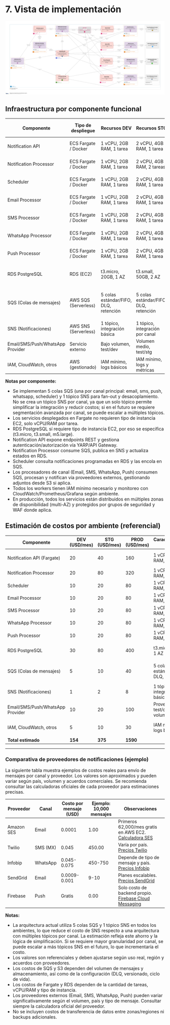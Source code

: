 # 7. Vista de implementación

![Diagrama de Despliegue](/diagrams/notification_system_deployment.png)

## Infraestructura por componente funcional

| Componente              | Tipo de despliegue         | Recursos DEV                | Recursos STG                | Recursos PROD               | Dependencias principales                | Escalado y alta disponibilidad |
|-------------------------|----------------------------|-----------------------------|-----------------------------|-----------------------------|-----------------------------------------|-------------------------------|
| Notification API        | ECS Fargate / Docker       | 1 vCPU, 2GB RAM, 1 tarea    | 2 vCPU, 4GB RAM, 1 tarea    | 4 vCPU, 8GB RAM, 2+ tareas, ALB | SQS, RDS, S3, YARP, IAM                | Autoescalado, ALB, multi-AZ   |
| Notification Processor  | ECS Fargate / Docker       | 1 vCPU, 2GB RAM, 1 tarea    | 2 vCPU, 4GB RAM, 2 tareas   | 4 vCPU, 8GB RAM, 4+ tareas         | SQS, SNS, RDS, S3, IAM                 | Autoescalado, multi-AZ        |
| Scheduler               | ECS Fargate / Docker       | 1 vCPU, 2GB RAM, 1 tarea    | 2 vCPU, 4GB RAM, 1 tarea    | 4 vCPU, 8GB RAM, 2+ tareas         | RDS, SQS, IAM                          | Autoescalado, multi-AZ        |
| Email Processor         | ECS Fargate / Docker       | 1 vCPU, 2GB RAM, 1 tarea    | 2 vCPU, 4GB RAM, 1 tarea    | 4 vCPU, 8GB RAM, 2+ tareas         | SQS, SNS, RDS, S3, Email Provider, IAM | Autoescalado, multi-AZ        |
| SMS Processor           | ECS Fargate / Docker       | 1 vCPU, 2GB RAM, 1 tarea    | 2 vCPU, 4GB RAM, 1 tarea    | 4 vCPU, 8GB RAM, 2+ tareas         | SQS, SNS, RDS, SMS Provider, IAM       | Autoescalado, multi-AZ        |
| WhatsApp Processor      | ECS Fargate / Docker       | 1 vCPU, 2GB RAM, 1 tarea    | 2 vCPU, 4GB RAM, 1 tarea    | 4 vCPU, 8GB RAM, 2+ tareas         | SQS, SNS, RDS, S3, WhatsApp Provider, IAM | Autoescalado, multi-AZ    |
| Push Processor          | ECS Fargate / Docker       | 1 vCPU, 2GB RAM, 1 tarea    | 2 vCPU, 4GB RAM, 1 tarea    | 4 vCPU, 8GB RAM, 2+ tareas         | SQS, SNS, RDS, S3, Push Provider, IAM  | Autoescalado, multi-AZ        |
| RDS PostgreSQL          | RDS (EC2)                  | t3.micro, 20GB, 1 AZ        | t3.small, 50GB, 2 AZ        | m5.large, 200GB, multi-AZ          | API, Processor, Scheduler, Canal Processors | Multi-AZ, backups automáticos |
| SQS (Colas de mensajes)     | AWS SQS (Serverless)         | 5 colas estándar/FIFO, DLQ, retención  | 5 colas estándar/FIFO, DLQ, retención  | 5 colas estándar/FIFO, DLQ, retención, colas por canal/tipo | IAM, integración con ECS, SNS, RDS | Autoescalado, alta disponibilidad, tolerancia a fallos |
| SNS (Notificaciones)        | AWS SNS (Serverless)         | 1 tópico, integración básica | 1 tópico, integración por canal | 1 tópico, integración avanzada | IAM, integración con SQS | Autoescalado, alta disponibilidad |
| Email/SMS/Push/WhatsApp Provider | Servicio externo           | Bajo volumen, test/dev      | Volumen medio, test/stg     | Alto volumen, productivo    | API canal correspondiente               | Según proveedor                        |
| IAM, CloudWatch, otros            | AWS (gestionado)           | IAM mínimo, logs básicos    | IAM mínimo, logs y métricas | IAM mínimo, logs, métricas, alertas | Todos los servicios                     | Alta disponibilidad AWS                 |

**Notas por componente:**

- Se implementan 5 colas SQS (una por canal principal: email, sms, push, whatsapp, scheduler) y 1 tópico SNS para fan-out y desacoplamiento. No se crea un tópico SNS por canal, ya que un solo tópico permite simplificar la integración y reducir costos; si en el futuro se requiere segmentación avanzada por canal, se puede escalar a múltiples tópicos.
- Los servicios desplegados en Fargate no requieren tipo de instancia EC2, solo vCPU/RAM por tarea.
- RDS PostgreSQL sí requiere tipo de instancia EC2, por eso se especifica (t3.micro, t3.small, m5.large).
- Notification API expone endpoints REST y gestiona autenticación/autorización vía YARP/API Gateway.
- Notification Processor consume SQS, publica en SNS y actualiza estados en RDS.
- Scheduler consulta notificaciones programadas en RDS y las encola en SQS.
- Los procesadores de canal (Email, SMS, WhatsApp, Push) consumen SQS, procesan y notifican vía proveedores externos, gestionando adjuntos desde S3 si aplica.
- Todos los workers tienen IAM mínimo necesario y monitoreo con CloudWatch/Prometheus/Grafana según ambiente.
- En producción, todos los servicios están distribuidos en múltiples zonas de disponibilidad (multi-AZ) y protegidos por grupos de seguridad y WAF donde aplica.

## Estimación de costos por ambiente (referencial)

| Componente                  | DEV (USD/mes) | STG (USD/mes) | PROD (USD/mes) | Características DEV | Características STG | Características PROD |
|-----------------------------|---------------|---------------|---------------|---------------------|---------------------|---------------------|
| Notification API (Fargate)  | 20            | 40            | 160           | 1 vCPU, 2GB RAM, 1 tarea | 2 vCPU, 4GB RAM, 1 tarea | 4 vCPU, 8GB RAM, 2+ tareas, ALB |
| Notification Processor      | 20            | 80            | 320           | 1 vCPU, 2GB RAM, 1 tarea | 2 vCPU, 4GB RAM, 2 tareas | 4 vCPU, 8GB RAM, 4+ tareas |
| Scheduler                   | 10            | 20            | 80            | 1 vCPU, 2GB RAM, 1 tarea | 2 vCPU, 4GB RAM, 1 tarea | 4 vCPU, 8GB RAM, 2+ tareas |
| Email Processor             | 10            | 20            | 80            | 1 vCPU, 2GB RAM, 1 tarea | 2 vCPU, 4GB RAM, 1 tarea | 4 vCPU, 8GB RAM, 2+ tareas |
| SMS Processor               | 10            | 20            | 80            | 1 vCPU, 2GB RAM, 1 tarea | 2 vCPU, 4GB RAM, 1 tarea | 4 vCPU, 8GB RAM, 2+ tareas |
| WhatsApp Processor          | 10            | 20            | 80            | 1 vCPU, 2GB RAM, 1 tarea | 2 vCPU, 4GB RAM, 1 tarea | 4 vCPU, 8GB RAM, 2+ tareas |
| Push Processor              | 10            | 20            | 80            | 1 vCPU, 2GB RAM, 1 tarea | 2 vCPU, 4GB RAM, 1 tarea | 4 vCPU, 8GB RAM, 2+ tareas |
| RDS PostgreSQL              | 30            | 80            | 400           | t3.micro, 20GB, 1 AZ | t3.small, 50GB, 2 AZ | m5.large, 200GB, multi-AZ |
| SQS (Colas de mensajes)     | 5             | 10            | 40            | 5 colas estándar/FIFO, DLQ, retención | 5 colas estándar/FIFO, DLQ, retención | 5 colas estándar/FIFO, DLQ, retención, por canal/tipo |
| SNS (Notificaciones)        | 1             | 2             | 8            | 1 tópico, integración básica | 1 tópico, integración por canal | 1 tópico, integración avanzada |
| Email/SMS/Push/WhatsApp Provider | 10        | 20            | 100           | Proveedor test/dev, bajo volumen | Proveedor test/stg, volumen medio | Proveedor productivo, alto volumen |
| IAM, CloudWatch, otros      | 5             | 10            | 30            | IAM mínimo, logs básicos | IAM mínimo, logs y métricas | IAM mínimo, logs, métricas, alertas |
| **Total estimado**          | **154**        | **375**        | **1590**      |                         |                         |                         |


---

### Comparativa de proveedores de notificaciones (ejemplo)

La siguiente tabla muestra ejemplos de costos reales para envío de mensajes por canal y proveedor. Los valores son aproximados y pueden variar según país, volumen y acuerdos comerciales. Se recomienda consultar las calculadoras oficiales de cada proveedor para estimaciones precisas.

| Proveedor   | Canal     | Costo por mensaje (USD) | Ejemplo: 10,000 mensajes | Observaciones |
|-------------|-----------|------------------------|--------------------------|--------------|
| Amazon SES  | Email     | 0.0001                 | 1.00                     | Primeros 62,000/mes gratis en AWS EC2. [Calculadora SES](https://calculator.aws.amazon.com/calculator/home?nc2=h_ql_prod_awscalc)
| Twilio      | SMS (MX)  | 0.045                  | 450.00                   | Varía por país. [Precios Twilio](https://www.twilio.com/sms/pricing/mx)
| Infobip     | WhatsApp  | 0.045-0.075            | 450-750                  | Depende de tipo de mensaje y país. [Precios Infobip](https://www.infobip.com/pricing)
| SendGrid    | Email     | 0.0009-0.001            | 9-10                     | Planes escalables. [Precios SendGrid](https://sendgrid.com/pricing/)
| Firebase    | Push      | Gratis                  | 0.00                     | Solo costo de backend propio. [Firebase Cloud Messaging](https://firebase.google.com/pricing)

**Notas:**

- La arquitectura actual utiliza 5 colas SQS y 1 tópico SNS en todos los ambientes, lo que reduce el costo de SNS respecto a una arquitectura con múltiples tópicos por canal. La estimación refleja este ahorro y la lógica de simplificación. Si se requiere mayor granularidad por canal, se puede escalar a más tópicos SNS en el futuro, lo que incrementaría el costo.
- Los valores son referenciales y deben ajustarse según uso real, región y acuerdos con proveedores.
- Los costos de SQS y S3 dependen del volumen de mensajes y almacenamiento, así como de la configuración (DLQ, versionado, ciclo de vida).
- Los costos de Fargate y RDS dependen de la cantidad de tareas, vCPU/RAM y tipo de instancia.
- Los proveedores externos (Email, SMS, WhatsApp, Push) pueden variar significativamente según el volumen, país y tipo de mensaje. Consultar siempre la calculadora oficial del proveedor.
- No se incluyen costos de transferencia de datos entre zonas/regiones ni backups adicionales.
